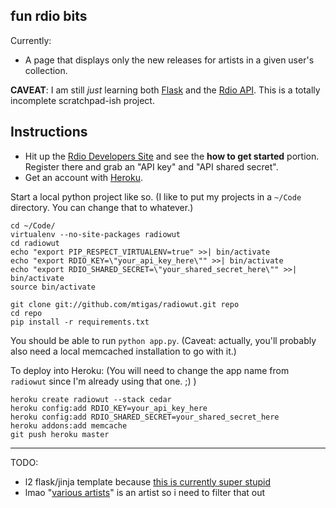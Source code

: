 ## fun rdio bits

Currently:

* A page that displays only the new releases for artists in a given user's
  collection.

**CAVEAT**: I am still *just* learning both [Flask](http://flask.pocoo.org/)
and the [Rdio API](http://developer.rdio.com/). This is a totally incomplete
scratchpad-ish project.

## Instructions

* Hit up the [Rdio Developers Site](http://developer.rdio.com/) and see the
  **how to get started** portion. Register there and grab an "API key" and
  "API shared secret".
* Get an account with [Heroku](https://www.heroku.com/).

Start a local python project like so. (I like to put my projects in a `~/Code`
directory. You can change that to whatever.)

    cd ~/Code/
    virtualenv --no-site-packages radiowut
    cd radiowut
    echo "export PIP_RESPECT_VIRTUALENV=true" >>| bin/activate
    echo "export RDIO_KEY=\"your_api_key_here\"" >>| bin/activate
    echo "export RDIO_SHARED_SECRET=\"your_shared_secret_here\"" >>| bin/activate
    source bin/activate

    git clone git://github.com/mtigas/radiowut.git repo
    cd repo
    pip install -r requirements.txt

You should be able to run `python app.py`. (Caveat: actually, you'll probably
also need a local memcached installation to go with it.)

To deploy into Heroku: (You will need to change the app name from `radiowut`
since I'm already using that one. ;) )

    heroku create radiowut --stack cedar
    heroku config:add RDIO_KEY=your_api_key_here
    heroku config:add RDIO_SHARED_SECRET=your_shared_secret_here
    heroku addons:add memcache
    git push heroku master

---

TODO:

* l2 flask/jinja template because [this is currently super stupid][dumb]
* lmao "[various artists][various]" is an artist so i need to filter that out

[dumb]: https://github.com/mtigas/radiowut/blob/master/app.py#L15
[various]: https://d2p12wh0p3fo1n.cloudfront.net/files/20120417/variousartists.png
